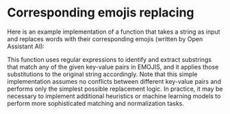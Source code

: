 # Corresponding emojis replacing

Here is an example implementation of a function that takes a string as input and replaces words with their corresponding emojis (written by Open Assistant AI): 

This function uses regular expressions to identify and extract substrings that match any of the given key-value pairs in EMOJIS, and it applies those substitutions to the original string accordingly. Note that this simple implementation assumes no conflicts between different key-value pairs and performs only the simplest possible replacement logic. In practice, it may be necessary to implement additional heuristics or machine learning models to perform more sophisticated matching and normalization tasks.

